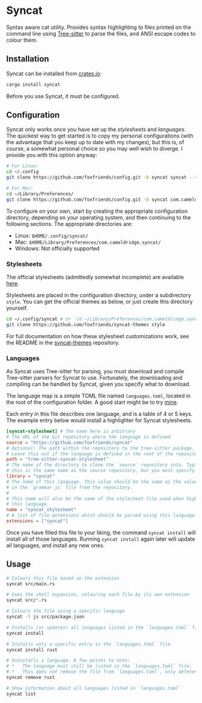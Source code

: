 [Tree-sitter]: https://github.com/tree-sitter/tree-sitter
[syncat-themes]: https://github.com/foxfriends/syncat-themes
[languages.toml]: https://github.com/foxfriends/config/blob/syncat/languages.toml
[crates.io]: https://crates.io

# Syncat

Syntax aware cat utility. Provides syntax highlighting to files printed on the command line using
[Tree-sitter][] to parse the files, and ANSI escape codes to colour them.

## Installation

Syncat can be installed from [crates.io][]:

```bash
cargo install syncat
```

Before you use Syncat, it must be configured.

## Configuration

Syncat only works once you have set up the *stylesheets* and *languages*.
The quickest way to get started is to copy my personal configurations (with the advantage that you keep up
to date with my changes), but this is, of course, a somewhat personal choice so you may well wish to diverge.
I provide you with this option anyway:

```bash
# For Linux:
cd ~/.config
git clone https://github.com/foxfriends/config.git -b syncat syncat --recursive

# For Mac:
cd ~/Library/Preferences/
git clone https://github.com/foxfriends/config.git -b syncat com.cameldridge.syncat --recursive
```

To configure on your own, start by creating the appropriate configuration directory, depending on
your operating system, and then continuing to the following sections. The appropriate directories
are:
*   Linux: `$HOME/.config/syncat/`
*   Mac: `$HOME/Library/Preferences/com.cameldridge.syncat/`
*   Windows: Not officially supported

### Stylesheets

The official stylesheets (admittedly somewhat incomplete) are available [here][syncat-themes].

Stylesheets are placed in the configuration directory, under a subdirectory `style`. You can
get the official themes as below, or just create this directory yourself.

```bash
cd ~/.config/syncat # or `cd ~/Library/Preferences/com.cameldridge.syncat` for Mac users
git clone https://github.com/foxfriends/syncat-themes style
```

For full documentation on how these stylesheet customizations work, see the README in
the [syncat-themes][] repository.

### Languages

As Syncat uses Tree-sitter for parsing, you must download and compile Tree-sitter parsers for
Syncat to use. Fortunately, the downloading and compiling can be handled by Syncat, given you
specify what to download.

The language map is a simple TOML file named `languages.toml`, located in the root of the
configuration folder. A good start might be to try [mine][languages.toml].

Each entry in this file describes one language, and is a table of 4
or 5 keys. The example entry below would install a highlighter for Syncat stylesheets.

```toml
[syncat-stylesheet] # The name here is arbitrary
# The URL of the Git repository where the language is defined
source = "https://github.com/foxfriends/syncat"
# Optional: The path within the repository to the tree-sitter package.
# Leave this out if the language is defined in the root of the repository.
path = "tree-sitter-syncat-stylesheet"
# The name of the directory to clone the `source` repository into. Typically
# this is the same name as the source repository, but you must specify it anyway.
library = "syncat"
# The name of this language. This value should be the same as the value listed
# in the `grammar.js` file from the repository.
#
# This name will also be the name of the stylesheet file used when highlighting
# this language.
name = "syncat_stylesheet"
# A list of file extensions which should be parsed using this language.
extensions = ["syncat"]
```

Once you have filled this file to your liking, the command `syncat install` will install all
of those languages. Running `syncat install` again later will update all languages, and install
any new ones.

## Usage

```bash
# Colours this file based on the extension
syncat src/main.rs

# Uses the shell expansion, colouring each file by its own extension
syncat src/*.rs

# Colours the file using a specific language
syncat -l js src/package.json

# Installs (or updates) all languages listed in the `languages.toml` file
syncat install

# Installs only a specific entry in the `languages.toml` file
syncat install rust

# Uninstalls a language. A few points to note:
# *   The language must still be listed in the `languages.toml` file.
# *   This does not remove the file from `languages.toml`, only deletes its installation.
syncat remove rust

# Show information about all languages listed in `languages.toml`
syncat list
```
